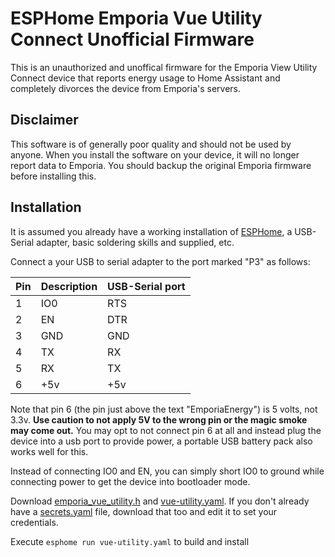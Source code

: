 # ESPHome Emporia Vue Utility Connect Unofficial Firmware

This is an unauthorized and unoffical firmware for the Emporia View Utility Connect device that reports energy usage to Home Assistant and completely divorces the device from Emporia's servers.

## Disclaimer

This software is of generally poor quality and should not be used by anyone.  When you install the software on your device, it
will no longer report data to Emporia.  You should backup the original Emporia firmware before installing this.

## Installation

It is assumed you already have a working installation of [ESPHome](https://esphome.io/), a USB-Serial adapter, basic soldering skills and supplied, etc.

Connect a your USB to serial adapter to the port marked "P3" as follows:

| Pin | Description | USB-Serial port |
| --- |  ---------  | --------------- |
|  1  |        IO0  |             RTS |
|  2  |         EN  |             DTR |
|  3  |        GND  |             GND |
|  4  |         TX  |              RX |
|  5  |         RX  |              TX |
|  6  |        +5v  |             +5v |

Note that pin 6 (the pin just above the text "EmporiaEnergy") is 5 volts, not 3.3v.  **Use caution to not apply 5V to the wrong pin or
the magic smoke may come out.**  You may opt to not connect pin 6 at all and instead plug the device into a usb port to provide power,
a portable USB battery pack also works well for this.

Instead of connecting IO0 and EN, you can simply short IO0 to ground while connecting power to get the device into bootloader mode.

Download [emporia_vue_utility.h](src/emporia_vue_utility.h) and [vue-utility.yaml](src/vue-utility.yaml).  If you don't already have a [secrets.yaml](src/secrets.yaml) file, download that too and edit it to set your credentials.

Execute `esphome run vue-utility.yaml` to build and install
